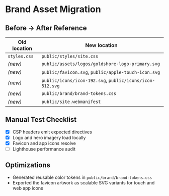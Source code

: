 # Brand Asset Migration

## Before → After Reference

| Old location | New location |
| --- | --- |
| `styles.css` | `public/styles/site.css` |
| _(new)_ | `public/assets/logos/goldshore-logo-primary.svg` |
| _(new)_ | `public/favicon.svg`, `public/apple-touch-icon.svg` |
| _(new)_ | `public/icons/icon-192.svg`, `public/icons/icon-512.svg` |
| _(new)_ | `public/brand/brand-tokens.css` |
| _(new)_ | `public/site.webmanifest` |

## Manual Test Checklist

- [x] CSP headers emit expected directives
- [x] Logo and hero imagery load locally
- [x] Favicon and app icons resolve
- [ ] Lighthouse performance audit

## Optimizations

- Generated reusable color tokens in `public/brand/brand-tokens.css`
- Exported the favicon artwork as scalable SVG variants for touch and web app icons
